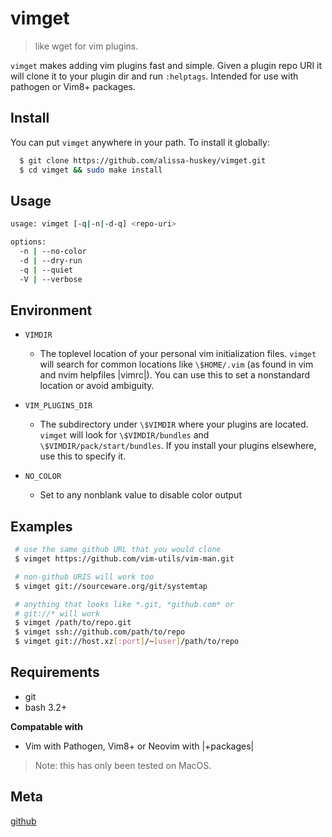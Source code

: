 # vimget
> like wget for vim plugins.

`vimget` makes adding vim plugins fast and simple. Given a plugin repo URI it will clone it to your plugin dir and run `:helptags`. Intended for use with pathogen or Vim8+ packages.


Install
---

You can put `vimget` anywhere in your path. To install it globally:

```bash
  $ git clone https://github.com/alissa-huskey/vimget.git
  $ cd vimget && sudo make install
```

Usage
---

```bash
usage: vimget [-q|-n|-d-q] <repo-uri>

options:
  -n | --no-color
  -d | --dry-run
  -q | --quiet
  -V | --verbose
```

Environment
---

* `VIMDIR`
    * The toplevel location of your personal vim initialization files.
         `vimget` will search for common locations like `\$HOME/.vim` (as found in
         vim and nvim helpfiles |vimrc|). You can use this to set a nonstandard
         location or avoid ambiguity.

* `VIM_PLUGINS_DIR`
    * The subdirectory under `\$VIMDIR` where your plugins are located. `vimget`
         will look for `\$VIMDIR/bundles` and `\$VIMDIR/pack/start/bundles`. If you
         install your plugins elsewhere, use this to specify it.

* `NO_COLOR`
    * Set to any nonblank value to disable color output


Examples
---

```bash
 # use the same github URL that you would clone
 $ vimget https://github.com/vim-utils/vim-man.git

 # non-github URIS will work too
 $ vimget git://sourceware.org/git/systemtap

 # anything that looks like *.git, *github.com* or
 # git://* will work
 $ vimget /path/to/repo.git
 $ vimget ssh://github.com/path/to/repo
 $ vimget git://host.xz[:port]/~[user]/path/to/repo
```


Requirements
---

- git
- bash 3.2+

**Compatable with**

- Vim with Pathogen, Vim8+ or Neovim with |+packages|

> Note: this has only been tested on MacOS.


Meta
---

 [github](https://github.com/alissa-huskey/vimget)
